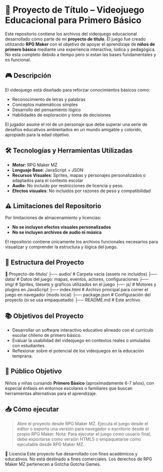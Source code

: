 # 🌟 Proyecto de Título – Videojuego Educacional para Primero Básico

Este repositorio contiene los archivos del videojuego educacional desarrollado como parte de mi **proyecto de título**. El juego fue creado utilizando **RPG Maker** con el objetivo de apoyar el aprendizaje de **niños de primero básico** mediante una experiencia interactiva, lúdica y pedagógica. No esta completo debido a tiempo pero si estan las bases fundamentales y es funcional.

## 🎮 Descripción

El videojuego está diseñado para reforzar conocimientos básicos como:

- Reconocimiento de letras y palabras
- Conceptos matemáticos simples
- Desarrollo del pensamiento lógico
- Habilidades de exploración y toma de decisiones

El jugador asume el rol de un personaje que debe superar una serie de desafíos educativos ambientados en un mundo amigable y colorido, apropiado para la edad objetivo.

## 🛠️ Tecnologías y Herramientas Utilizadas

- **Motor**: RPG Maker MZ
- **Lenguaje Base**: JavaScript + JSON
- **Recursos Visuales**: Sprites, mapas y personajes personalizados o adaptados para el contexto escolar
- **Audio**: No incluido por restricciones de licencia y peso.
- **Efectos visuales**: No incluidos por razones de peso y compatibilidad

## ⚠️ Limitaciones del Repositorio

Por limitaciones de almacenamiento y licencias:

- **No se incluyen efectos visuales personalizados**
- **No se incluyen archivos de audio ni música**

El repositorio contiene únicamente los archivos funcionales necesarios para visualizar y comprender la estructura y lógica del juego.

## 🧩 Estructura del Proyecto

📁 Proyecto-de-titulo/
├── audio/ # Carpeta vacía (assets no incluidos)
├── data/ # Datos del juego: mapas, eventos, actores, configuraciones
├── img/ # Sprites, tilesets y gráficos utilizados en el juego
├── js/ # Motores y plugins en JavaScript
├── index.html # Archivo principal para correr el juego en navegador (modo local)
├── package.json # Configuración del proyecto (si se usa empaquetado)
├── README.md # Este archivo

## 📚 Objetivos del Proyecto

- Desarrollar un software interactivo educativo alineado con el currículo escolar chileno de primero básico.
- Evaluar la usabilidad del videojuego en contextos reales o simulados con estudiantes.
- Reflexionar sobre el potencial de los videojuegos en la educación temprana.

## 🧠 Público Objetivo

Niños y niñas cursando **Primero Básico** (aproximadamente 6-7 años), con especial énfasis en entornos escolares o familiares que buscan herramientas alternativas para el aprendizaje.

## 📥 Cómo ejecutar

> Abre el proyecto desde RPG Maker MZ.
> Ejecuta el juego desde el editor o exporta una versión para navegador o escritorio desde el propio RPG Maker.
Nota: Para ejecutar el juego como usuario final, debe exportarse como versión HTML5 o empaquetarse como ejecutable desde RPG Maker MZ.

📄 Licencia
Este proyecto fue desarrollado con fines académicos y educativos. No está destinado a fines comerciales. Los derechos de RPG Maker MZ pertenecen a Gotcha Gotcha Games.
